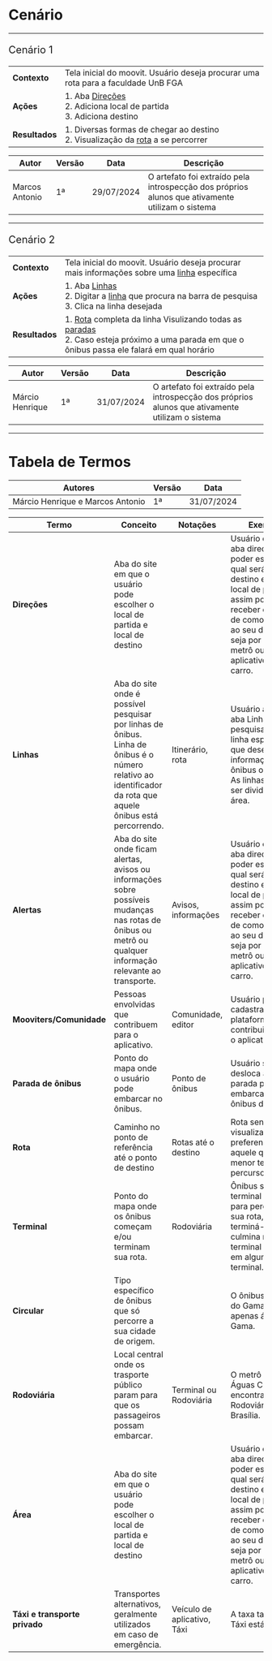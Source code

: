 # Cenário

---
<p style="font-size:20px;">Cenário 1</p>



| |  |  
|:-----|:----|
|**Contexto**|Tela inicial do moovit. Usuário deseja procurar uma rota para a faculdade UnB FGA|
|**Ações**|1. Aba [Direções](#/Elicitacao/CenarioLex.md?id=tabela-de-termos) <br> 2. Adiciona local de partida<br> 3. Adiciona destino|
|**Resultados**|1. Diversas formas de chegar ao destino <br> 2. Visualização da [rota](#/Elicitacao/CenarioLex.md?id=tabela-de-termos) a se percorrer|

|Autor  | Versão          |Data| Descrição |
|-------|-----------------|----|---------- |
|Marcos Antonio| 1ª   |29/07/2024|O artefato foi extraído pela introspecção dos próprios alunos que ativamente utilizam o sistema|

---

<p style="font-size:20px;">Cenário 2</p>



| |  |   
|:-----|:----|
|**Contexto**|Tela inicial do moovit. Usuário deseja procurar mais informações sobre uma [linha](#/Elicitacao/CenarioLex.md?id=tabela-de-termos) específica|
|**Ações**|1. Aba [Linhas](#/Elicitacao/CenarioLex.md?id=tabela-de-termos) <br> 2. Digitar a [linha](#/Elicitacao/CenarioLex.md?id=tabela-de-termos) que procura na barra de pesquisa<br> 3. Clica na linha desejada|
|**Resultados**|1. [Rota](#/Elicitacao/CenarioLex.md?id=tabela-de-termos) completa da linha Visulizando todas as [paradas](#/Elicitacao/CenarioLex.md?id=tabela-de-termos)  <br> 2. Caso esteja próximo a uma parada em que o ônibus passa ele falará em qual horário |

|Autor  | Versão          |Data| Descrição |
|-------|-----------------|----|---------- |
|Márcio Henrique| 1ª   |31/07/2024|O artefato foi extraído pela introspecção dos próprios alunos que ativamente utilizam o sistema|

----

# Tabela de Termos

| Autores | Versão | Data |
|----|-----|----|
|Márcio Henrique e Marcos Antonio| 1ª| 31/07/2024|




| Termo | Conceito | Notações| Exemplo|
|----|-----|----|-----|
| **Direções** | Aba do site em que o usuário pode escolher o local de partida e local de destino||Usuário clica na aba direções para poder escolher qual será o seu destino e qual seu local de partida, assim podendo receber opções de como chegar ao seu destino, seja por ônibus, metrô ou aplicativo de carro.|
| **Linhas** |  Aba do site onde é possível pesquisar por linhas de ônibus. Linha de ônibus é o número relativo ao identificador da rota que aquele ônibus está percorrendo.| Itinerário, rota| Usuário acessa a aba Linhas para pesquisar uma linha específica que deseja obter informações, seja ônibus ou metrô. As linhas podem ser divididas em área.|
| **Alertas** | Aba do site onde ficam alertas, avisos ou informações sobre possíveis mudanças nas rotas de ônibus ou metrô ou qualquer informação relevante ao transporte. |Avisos, informações|Usuário clica na aba direções para poder escolher qual será o seu destino e qual seu local de partida, assim podendo receber opções de como chegar ao seu destino, seja por ônibus, metrô ou aplicativo de carro.|
| **Mooviters/Comunidade** | Pessoas envolvidas que contribuem para o aplicativo. |Comunidade, editor|Usuário pode se cadastrar na plataforma como contribuinte para o aplicativo|
| **Parada de ônibus** | Ponto do mapa onde o usuário pode embarcar no ônibus.| Ponto de ônibus|Usuário se desloca até uma parada para embarcar no ônibus desejado.|
| **Rota** | Caminho no ponto de referência até o ponto de destino| Rotas até o destino|Rota sendo visualizada preferencialmente aquele que tem o menor tempo de percurso.|
| **Terminal** | Ponto do mapa onde os ônibus começam e/ou terminam sua rota.| Rodoviária| Ônibus sai do terminal inicial para percorrer sua rota, após terminá-la, a rota culmina no terminal inicial ou em algum outro terminal.|
| **Circular** | Tipo específico de ônibus que só percorre a sua cidade de origem.|| O ônibus circular do Gama percorre apenas áreas do Gama.|
| **Rodoviária** | Local central onde os trasporte público param para que os passageiros possam embarcar.|Terminal ou Rodoviária|O metrô para Águas Claras se encontra na Rodoviária de Brasília.|
| **Área** | Aba do site em que o usuário pode escolher o local de partida e local de destino||Usuário clica na aba direções para poder escolher qual será o seu destino e qual seu local de partida, assim podendo receber opções de como chegar ao seu destino, seja por ônibus, metrô ou aplicativo de carro.|
| **Táxi e transporte privado** |  Transportes alternativos, geralmente utilizados em caso de emergência.|Veículo de aplicativo, Táxi|A taxa tarifária do Táxi está alta.|



